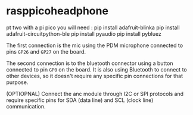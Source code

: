 # rasppicoheadphone
pt two with a pi pico 
you will need :
pip install adafruit-blinka
pip install adafruit-circuitpython-ble
pip install pyaudio
pip install pybluez


The first connection is the mic using the PDM microphone connected to pins `GP26` and `GP27` on the board. 

The second connection is to the bluetooth connector using a button connected to pin `GP0` on the board. It is also using Bluetooth to connect to other devices, so it doesn't require any specific pin connections for that purpose.

(OPTIOPNAL) Connect the anc module through I2C or SPI protocols and require specific pins for SDA (data line) and SCL (clock line) communication.
